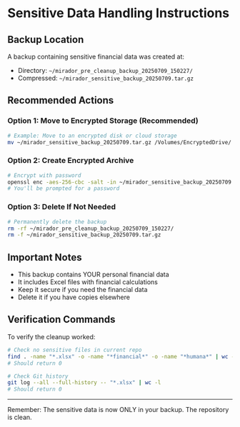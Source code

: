 # Sensitive Data Handling Instructions

## Backup Location
A backup containing sensitive financial data was created at:
- Directory: `~/mirador_pre_cleanup_backup_20250709_150227/`
- Compressed: `~/mirador_sensitive_backup_20250709.tar.gz`

## Recommended Actions

### Option 1: Move to Encrypted Storage (Recommended)
```bash
# Example: Move to an encrypted disk or cloud storage
mv ~/mirador_sensitive_backup_20250709.tar.gz /Volumes/EncryptedDrive/
```

### Option 2: Create Encrypted Archive
```bash
# Encrypt with password
openssl enc -aes-256-cbc -salt -in ~/mirador_sensitive_backup_20250709.tar.gz -out ~/mirador_backup_encrypted.enc
# You'll be prompted for a password
```

### Option 3: Delete If Not Needed
```bash
# Permanently delete the backup
rm -rf ~/mirador_pre_cleanup_backup_20250709_150227/
rm -f ~/mirador_sensitive_backup_20250709.tar.gz
```

## Important Notes
- This backup contains YOUR personal financial data
- It includes Excel files with financial calculations
- Keep it secure if you need the financial data
- Delete it if you have copies elsewhere

## Verification Commands
To verify the cleanup worked:
```bash
# Check no sensitive files in current repo
find . -name "*.xlsx" -o -name "*financial*" -o -name "*humana*" | wc -l
# Should return 0

# Check Git history
git log --all --full-history -- "*.xlsx" | wc -l
# Should return 0
```

---
Remember: The sensitive data is now ONLY in your backup. The repository is clean.